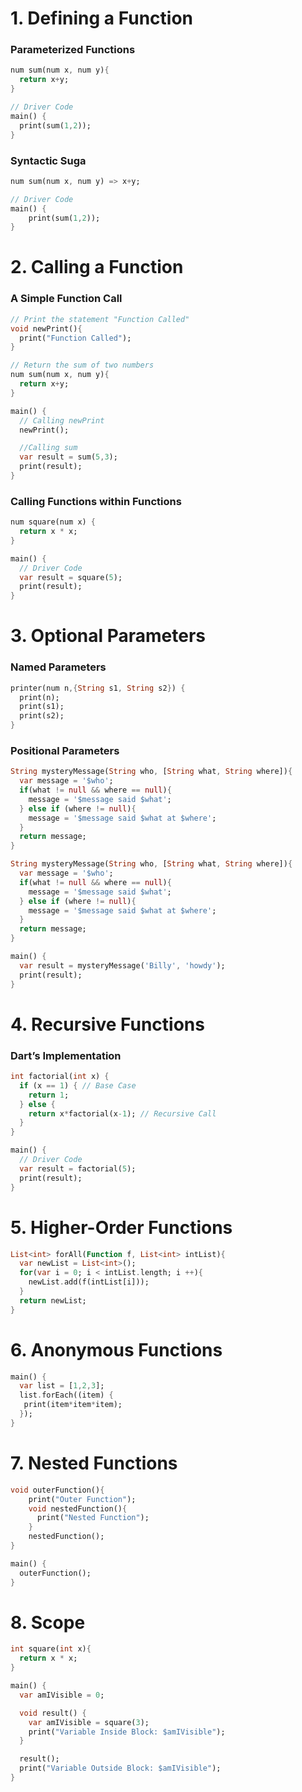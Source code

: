 # 1. Defining a Function

### Parameterized Functions

```DART
num sum(num x, num y){
  return x+y;
}

// Driver Code
main() {
  print(sum(1,2));
}  
```

### Syntactic Suga

```DART
num sum(num x, num y) => x+y;

// Driver Code
main() {
    print(sum(1,2));
}
```

# 2. Calling a Function

### A Simple Function Call

```dart
// Print the statement "Function Called"
void newPrint(){
  print("Function Called");
}

// Return the sum of two numbers
num sum(num x, num y){
  return x+y;
}

main() {
  // Calling newPrint
  newPrint();

  //Calling sum
  var result = sum(5,3);
  print(result);
}
```

### Calling Functions within Functions

```dart
num square(num x) {
  return x * x;
}

main() {
  // Driver Code
  var result = square(5);
  print(result);
}
```

# 3. Optional Parameters

### Named Parameters

```dart
printer(num n,{String s1, String s2}) {
  print(n);
  print(s1);
  print(s2);
}
```

### Positional Parameters

```dart
String mysteryMessage(String who, [String what, String where]){
  var message = '$who';
  if(what != null && where == null){
    message = '$message said $what';
  } else if (where != null){
    message = '$message said $what at $where';
  }
  return message;
}
```
```dart
String mysteryMessage(String who, [String what, String where]){
  var message = '$who';
  if(what != null && where == null){
    message = '$message said $what';
  } else if (where != null){
    message = '$message said $what at $where';
  }
  return message;
}

main() {
  var result = mysteryMessage('Billy', 'howdy');
  print(result);
}
```

# 4. Recursive Functions

### Dart’s Implementation

```dart
int factorial(int x) {
  if (x == 1) { // Base Case
    return 1;
  } else {
    return x*factorial(x-1); // Recursive Call
  }
}

main() {
  // Driver Code
  var result = factorial(5);
  print(result);
}
```

# 5. Higher-Order Functions

```dart
List<int> forAll(Function f, List<int> intList){
  var newList = List<int>();
  for(var i = 0; i < intList.length; i ++){
    newList.add(f(intList[i]));
  }
  return newList;
}
```

# 6. Anonymous Functions

```dart
main() {
  var list = [1,2,3];
  list.forEach((item) {
   print(item*item*item);
  });
}
```

# 7. Nested Functions

```dart
void outerFunction(){
    print("Outer Function");
    void nestedFunction(){
      print("Nested Function");
    }
    nestedFunction();
}

main() {
  outerFunction();
}
```

# 8. Scope

```dart
int square(int x){
  return x * x;
}

main() {
  var amIVisible = 0;

  void result() {
    var amIVisible = square(3);
    print("Variable Inside Block: $amIVisible");
  }

  result();
  print("Variable Outside Block: $amIVisible");
}
```
